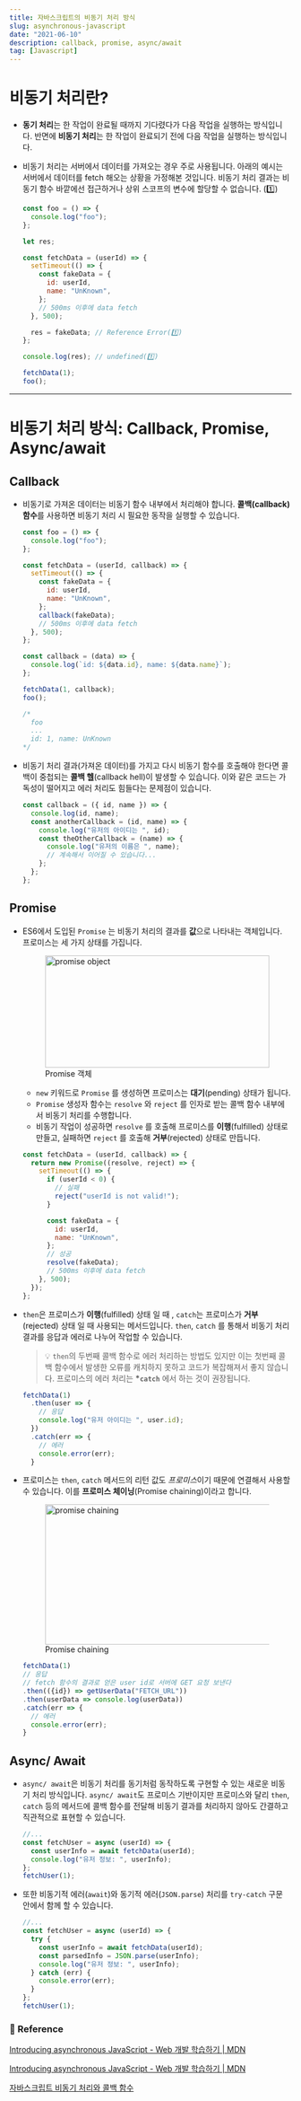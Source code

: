 ```yaml
---
title: 자바스크립트의 비동기 처리 방식
slug: asynchronous-javascript
date: "2021-06-10"
description: callback, promise, async/await
tag: [Javascript]
---
```


# 비동기 처리란?

- **동기 처리**는 한 작업이 완료될 때까지 기다렸다가 다음 작업을 실행하는 방식입니다. 반면에 **비동기 처리**는 한 작업이 완료되기 전에 다음 작업을 실행하는 방식입니다.
- 비동기 처리는 서버에서 데이터를 가져오는 경우 주로 사용됩니다. 아래의 예시는 서버에서 데이터를 fetch 해오는 상황을 가정해본 것입니다. 비동기 처리 결과는 비동기 함수 바깥에선 접근하거나 상위 스코프의 변수에 할당할 수 없습니다. (1️⃣)

  ```js
  const foo = () => {
    console.log("foo");
  };

  let res;

  const fetchData = (userId) => {
    setTimeout(() => {
      const fakeData = {
        id: userId,
        name: "UnKnown",
      };
      // 500ms 이후에 data fetch
    }, 500);

    res = fakeData; // Reference Error(1️⃣)
  };

  console.log(res); // undefined(1️⃣)

  fetchData(1);
  foo();
  ```

---

# 비동기 처리 방식: Callback, Promise, Async/await

## Callback

- 비동기로 가져온 데이터는 비동기 함수 내부에서 처리해야 합니다. **콜백(callback) 함수**를 사용하면 비동기 처리 시 필요한 동작을 실행할 수 있습니다.

  ```js
  const foo = () => {
    console.log("foo");
  };

  const fetchData = (userId, callback) => {
    setTimeout(() => {
      const fakeData = {
        id: userId,
        name: "UnKnown",
      };
      callback(fakeData);
      // 500ms 이후에 data fetch
    }, 500);
  };

  const callback = (data) => {
    console.log(`id: ${data.id}, name: ${data.name}`);
  };

  fetchData(1, callback);
  foo();

  /*
    foo
    ...
    id: 1, name: UnKnown
  */
  ```

- 비동기 처리 결과(가져온 데이터)를 가지고 다시 비동기 함수를 호출해야 한다면 콜백이 중첩되는 **콜백 헬**(callback hell)이 발생할 수 있습니다. 이와 같은 코드는 가독성이 떨어지고 에러 처리도 힘들다는 문제점이 있습니다.

  ```js
  const callback = ({ id, name }) => {
    console.log(id, name);
    const anotherCallback = (id, name) => {
      console.log("유저의 아이디는 ", id);
      const theOtherCallback = (name) => {
        console.log("유저의 이름은 ", name);
        // 계속해서 이어질 수 있습니다...
      };
    };
  };
  ```

## Promise

- ES6에서 도입된 `Promise` 는 비동기 처리의 결과를 **값**으로 나타내는 객체입니다. 프로미스는 세 가지 상태를 가집니다.

  <figure>
  <img src="../images/promise.png" alt="promise object" width="400" height="200" />
  <figcaption>Promise 객체</figcaption>
  </figure>

  - `new` 키워드로 `Promise` 를 생성하면 프로미스는 **대기**(pending) 상태가 됩니다.
  - `Promise` 생성자 함수는 `resolve` 와 `reject` 를 인자로 받는 콜백 함수 내부에서 비동기 처리를 수행합니다.
  - 비동기 작업이 성공하면 `resolve` 를 호출해 프로미스를 **이행**(fulfilled) 상태로 만들고, 실패하면 `reject` 를 호출해 **거부**(rejected) 상태로 만듭니다.

  ```js
  const fetchData = (userId, callback) => {
    return new Promise((resolve, reject) => {
      setTimeout(() => {
        if (userId < 0) {
          // 실패
          reject("userId is not valid!");
        }

        const fakeData = {
          id: userId,
          name: "UnKnown",
        };
        // 성공
        resolve(fakeData);
        // 500ms 이후에 data fetch
      }, 500);
    });
  };
  ```

- `then`은 프로미스가 **이행**(fulfilled) 상태 일 때 , `catch`는 프로미스가 **거부**(rejected) 상태 일 때 사용되는 메서드입니다. `then`, `catch` 를 통해서 비동기 처리 결과를 응답과 에러로 나누어 작업할 수 있습니다.

  > 💡 `then`의 두번째 콜백 함수로 에러 처리하는 방법도 있지만 이는 첫번째 콜백 함수에서 발생한 오류를 캐치하지 못하고 코드가 복잡해져서 좋지 않습니다.
  > 프로미스의 에러 처리는 **\*`catch`** 에서 하는 것이 권장됩니다.

  ```js
  fetchData(1)
    .then(user => {
      // 응답
      console.log("유저 아이디는 ", user.id);
    })
    .catch(err => {
      // 에러
      console.error(err);
    }
  ```

- 프로미스는 `then`, `catch` 메서드의 리턴 값도 *프로미스*이기 때문에 연결해서 사용할 수 있습니다. 이를 **프로미스 체이닝**(Promise chaining)이라고 합니다.

    <figure>
      <img src="https://mdn.mozillademos.org/files/8633/promises.png" alt="promise chaining" width="600" height="250" />
      <figcaption>Promise chaining</figcaption>
    </figure>

  ```js
  fetchData(1)
  // 응답
  // fetch 함수의 결과로 얻은 user id로 서버에 GET 요청 보낸다
  .then(({id}) => getUserData("FETCH_URL"))
  .then(userData => console.log(userData))
  .catch(err => {
    // 에러
    console.error(err);
  }
  ```

## **Async/ Await**

- `async/ await`은 비동기 처리를 동기처럼 동작하도록 구현할 수 있는 새로운 비동기 처리 방식입니다. `async/ await`도 프로미스 기반이지만 프로미스와 달리 `then`, `catch` 등의 메서드에 콜백 함수를 전달해 비동기 결과를 처리하지 않아도 간결하고 직관적으로 표현할 수 있습니다.

  ```js
  //...
  const fetchUser = async (userId) => {
    const userInfo = await fetchData(userId);
    console.log("유저 정보: ", userInfo);
  };
  fetchUser(1);
  ```

- 또한 비동기적 에러(`await`)와 동기적 에러(`JSON.parse`) 처리를 `try-catch` 구문 안에서 함께 할 수 있습니다.

  ```js
  //...
  const fetchUser = async (userId) => {
    try {
      const userInfo = await fetchData(userId);
      const parsedInfo = JSON.parse(userInfo);
      console.log("유저 정보: ", userInfo);
    } catch (err) {
      console.error(err);
    }
  };
  fetchUser(1);
  ```

### 🔗 Reference

[Introducing asynchronous JavaScript - Web 개발 학습하기 | MDN](https://developer.mozilla.org/ko/docs/Learn/JavaScript/Asynchronous/Introducing)

[Introducing asynchronous JavaScript - Web 개발 학습하기 | MDN](https://developer.mozilla.org/ko/docs/Learn/JavaScript/Asynchronous/Introducing)

[자바스크립트 비동기 처리와 콜백 함수](https://joshua1988.github.io/web-development/javascript/javascript-asynchronous-operation/)

```

```
